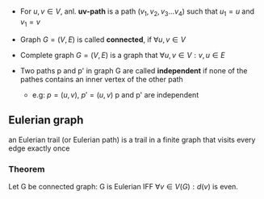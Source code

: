 # 
+ For $u,v \in V$, anl. **uv-path** is a path $(v_1,v_2,v_3...v_4)$ such that $u_1 = u$ and $v_1 = v$

+ Graph $G = (V, E)$ is called **connected**, if $\forall u,v \in V$
+ Complete graph $G = (V, E)$ is a graph that $\forall u, v \in V: {v, u} \in E$
+ Two paths p and p' in graph G are called **independent** if none of the pathes contains an inner vertex of the other path
  + e.g: $p = (u,v)$, $p' = (u, v)$ p and p' are independent

## Eulerian graph
an Eulerian trail (or Eulerian path) is a trail in a finite graph that visits every edge exactly once

### Theorem
Let G be connected graph: G is Eulerian IFF $\forall v \in V(G): d(v)$ is even.

